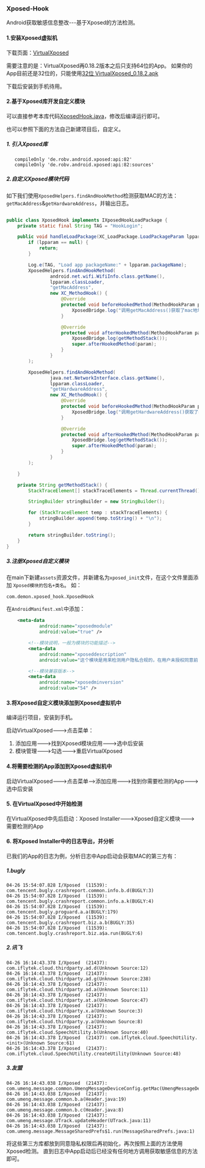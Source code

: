 ### Xposed-Hook

Android获取敏感信息整改---基于Xposed的方法检测。

#### 1.安装Xposed虚拟机

下载页面：[VirtualXposed](https://github.com/android-hacker/VirtualXposed/releases)

需要注意的是：VirtualXposed再0.18.2版本之后只支持64位的App。
如果你的App目前还是32位的，只能使用[32位 VirtualXposed_0.18.2.apk](https://github.com/android-hacker/VirtualXposed/releases/download/0.18.2/VirtualXposed_0.18.2.apk)

下载后安装到手机待用。

#### 2.基于Xposed库开发自定义模块

可以直接参考本库代码[XposedHook.java](https://github.com/DeMonDemoSpace/XposedHook/blob/master/app/src/main/java/com/demon/xposed_hook/XposedHook.java)，修改后编译运行即可。

也可以参照下面的方法自己新建项目后，自定义。


##### 1. 引入Xposed库

```
   compileOnly 'de.robv.android.xposed:api:82'
   compileOnly 'de.robv.android.xposed:api:82:sources'
```


##### 2.自定义Xposed模块代码

如下我们使用```XposedHelpers.findAndHookMethod```检测获取MAC的方法：```getMacAddress```&```getHardwareAddress```，并输出日志。

```java

public class XposedHook implements IXposedHookLoadPackage {
    private static final String TAG = "HookLogin";

    public void handleLoadPackage(XC_LoadPackage.LoadPackageParam lpparam) {
        if (lpparam == null) {
            return;
        }

        Log.e(TAG, "Load app packageName:" + lpparam.packageName);
        XposedHelpers.findAndHookMethod(
                android.net.wifi.WifiInfo.class.getName(),
                lpparam.classLoader,
                "getMacAddress",
                new XC_MethodHook() {
                    @Override
                    protected void beforeHookedMethod(MethodHookParam param) {
                        XposedBridge.log("调用getMacAddress()获取了mac地址");
                    }

                    @Override
                    protected void afterHookedMethod(MethodHookParam param) throws Throwable {
                        XposedBridge.log(getMethodStack());
                        super.afterHookedMethod(param);
                    }
                }
        );

        XposedHelpers.findAndHookMethod(
                java.net.NetworkInterface.class.getName(),
                lpparam.classLoader,
                "getHardwareAddress",
                new XC_MethodHook() {
                    @Override
                    protected void beforeHookedMethod(MethodHookParam param) {
                        XposedBridge.log("调用getHardwareAddress()获取了mac地址");
                    }

                    @Override
                    protected void afterHookedMethod(MethodHookParam param) throws Throwable {
                        XposedBridge.log(getMethodStack());
                        super.afterHookedMethod(param);
                    }
                }
        );

    }

    private String getMethodStack() {
        StackTraceElement[] stackTraceElements = Thread.currentThread().getStackTrace();

        StringBuilder stringBuilder = new StringBuilder();

        for (StackTraceElement temp : stackTraceElements) {
            stringBuilder.append(temp.toString() + "\n");
        }

        return stringBuilder.toString();
    }
}

```

##### 3.注册Xposed自定义模块

在main下新建```assets```资源文件，并新建名为```xposed_init```文件，在这个文件里面添加 ```Xposed模块的包名+类名```。
如：

```
com.demon.xposed_hook.XposedHook
```

在```AndroidManifest.xml```中添加：

```xml
    <meta-data
            android:name="xposedmodule"
            android:value="true" />

        <!--模块说明，一般为模块的功能描述-->
        <meta-data
            android:name="xposeddescription"
            android:value="这个模块是用来检测用户隐私合规的，在用户未授权同意前，调用接口获取信息属于违规" />

        <!--模块兼容版本-->
        <meta-data
            android:name="xposedminversion"
            android:value="54" />
```

#### 3.将Xposed自定义模块添加到Xposed虚拟机中

编译运行项目，安装到手机。

启动VirtualXposed--->点击菜单：

1. 添加应用--->找到Xposed模块应用--->选中后安装
2. 模块管理--->勾选--->重启VirtualXposed


#### 4.将需要检测的App添加到Xposed虚拟机中

启动VirtualXposed--->点击菜单-->添加应用--->找到你需要检测的App--->选中后安装

#### 5. 在VirtualXposed中开始检测

在VirtualXposed中先后启动：Xposed Installer--->Xposed自定义模块--->需要检测的App

#### 6. 将Xposed Installer中的日志导出，并分析
已我们的App的日志为例，分析日志中App启动会获取MAC的第三方有：

##### 1.bugly

```
04-26 15:54:07.828 I/Xposed  (11539): com.tencent.bugly.crashreport.common.info.b.d(BUGLY:3)
04-26 15:54:07.828 I/Xposed  (11539): com.tencent.bugly.crashreport.common.info.a.k(BUGLY:4)
04-26 15:54:07.828 I/Xposed  (11539): com.tencent.bugly.proguard.a.a(BUGLY:179)
04-26 15:54:07.828 I/Xposed  (11539): com.tencent.bugly.crashreport.biz.a.b(BUGLY:35)
04-26 15:54:07.828 I/Xposed  (11539): com.tencent.bugly.crashreport.biz.a$a.run(BUGLY:6)

```

##### 2.讯飞

```
04-26 16:14:43.378 I/Xposed  (21437): com.iflytek.cloud.thirdparty.ad.d(Unknown Source:12)
04-26 16:14:43.378 I/Xposed  (21437): com.iflytek.cloud.thirdparty.ad.g(Unknown Source:238)
04-26 16:14:43.378 I/Xposed  (21437): com.iflytek.cloud.thirdparty.ad.a(Unknown Source:11)
04-26 16:14:43.378 I/Xposed  (21437): com.iflytek.cloud.thirdparty.at.a(Unknown Source:47)
04-26 16:14:43.378 I/Xposed  (21437): com.iflytek.cloud.thirdparty.x.a(Unknown Source:3)
04-26 16:14:43.378 I/Xposed  (21437): com.iflytek.cloud.thirdparty.y.a(Unknown Source:8)
04-26 16:14:43.378 I/Xposed  (21437): com.iflytek.cloud.SpeechUtility.b(Unknown Source:40)
04-26 16:14:43.378 I/Xposed  (21437): com.iflytek.cloud.SpeechUtility.<init>(Unknown Source:61)
04-26 16:14:43.378 I/Xposed  (21437): com.iflytek.cloud.SpeechUtility.createUtility(Unknown Source:48)
```

##### 3.友盟

```
04-26 16:14:43.038 I/Xposed  (21437): com.umeng.message.common.UmengMessageDeviceConfig.getMac(UmengMessageDeviceConfig.java:11)
04-26 16:14:43.038 I/Xposed  (21437): com.umeng.message.common.b.a(Header.java:19)
04-26 16:14:43.038 I/Xposed  (21437): com.umeng.message.common.b.c(Header.java:8)
04-26 16:14:43.038 I/Xposed  (21437): com.umeng.message.UTrack.updateHeader(UTrack.java:11)
04-26 16:14:43.038 I/Xposed  (21437): com.umeng.message.MessageSharedPrefs$1.run(MessageSharedPrefs.java:1)
```

将这些第三方库都放到同意隐私权限后再初始化，再次按照上面的方法使用Xposed检测。
直到日志中App启动后已经没有任何地方调用获取敏感信息的方法即可。
